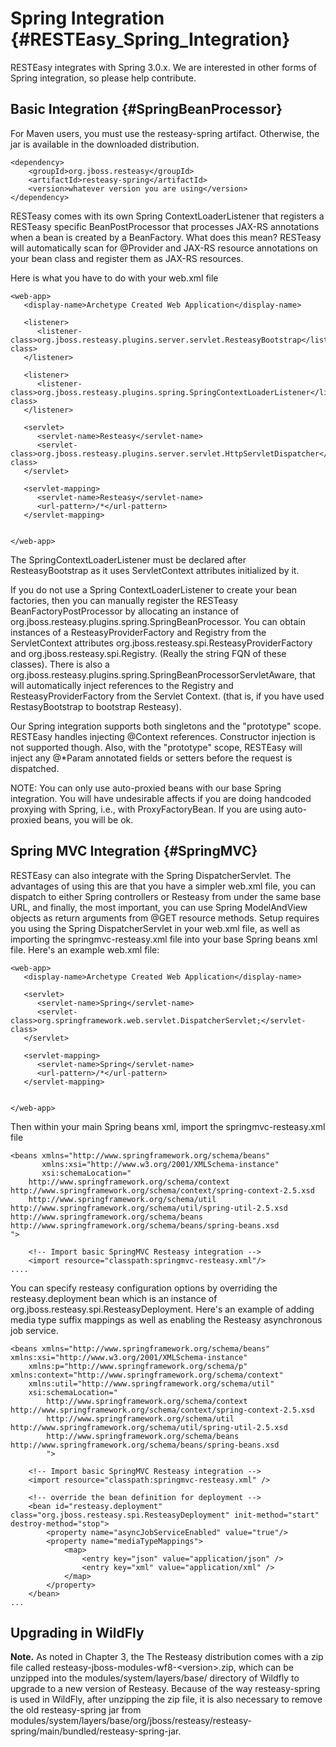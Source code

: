 Spring Integration {#RESTEasy_Spring_Integration}
==================

RESTEasy integrates with Spring 3.0.x. We are interested in other forms
of Spring integration, so please help contribute.

Basic Integration {#SpringBeanProcessor}
-----------------

For Maven users, you must use the resteasy-spring artifact. Otherwise,
the jar is available in the downloaded distribution.


    <dependency>
        <groupId>org.jboss.resteasy</groupId>
        <artifactId>resteasy-spring</artifactId>
        <version>whatever version you are using</version>
    </dependency>

RESTeasy comes with its own Spring ContextLoaderListener that registers
a RESTeasy specific BeanPostProcessor that processes JAX-RS annotations
when a bean is created by a BeanFactory. What does this mean? RESTeasy
will automatically scan for @Provider and JAX-RS resource annotations on
your bean class and register them as JAX-RS resources.

Here is what you have to do with your web.xml file

    <web-app>
       <display-name>Archetype Created Web Application</display-name>

       <listener>
          <listener-class>org.jboss.resteasy.plugins.server.servlet.ResteasyBootstrap</listener-class>
       </listener>

       <listener>
          <listener-class>org.jboss.resteasy.plugins.spring.SpringContextLoaderListener</listener-class>
       </listener>

       <servlet>
          <servlet-name>Resteasy</servlet-name>
          <servlet-class>org.jboss.resteasy.plugins.server.servlet.HttpServletDispatcher</servlet-class>
       </servlet>

       <servlet-mapping>
          <servlet-name>Resteasy</servlet-name>
          <url-pattern>/*</url-pattern>
       </servlet-mapping>


    </web-app>

The SpringContextLoaderListener must be declared after ResteasyBootstrap
as it uses ServletContext attributes initialized by it.

If you do not use a Spring ContextLoaderListener to create your bean
factories, then you can manually register the RESTeasy
BeanFactoryPostProcessor by allocating an instance of
org.jboss.resteasy.plugins.spring.SpringBeanProcessor. You can obtain
instances of a ResteasyProviderFactory and Registry from the
ServletContext attributes org.jboss.resteasy.spi.ResteasyProviderFactory
and org.jboss.resteasy.spi.Registry. (Really the string FQN of these
classes). There is also a
org.jboss.resteasy.plugins.spring.SpringBeanProcessorServletAware, that
will automatically inject references to the Registry and
ResteasyProviderFactory from the Servlet Context. (that is, if you have
used RestasyBootstrap to bootstrap Resteasy).

Our Spring integration supports both singletons and the "prototype"
scope. RESTEasy handles injecting @Context references. Constructor
injection is not supported though. Also, with the "prototype" scope,
RESTEasy will inject any @\*Param annotated fields or setters before the
request is dispatched.

NOTE: You can only use auto-proxied beans with our base Spring
integration. You will have undesirable affects if you are doing
handcoded proxying with Spring, i.e., with ProxyFactoryBean. If you are
using auto-proxied beans, you will be ok.

Spring MVC Integration {#SpringMVC}
----------------------

RESTEasy can also integrate with the Spring DispatcherServlet. The
advantages of using this are that you have a simpler web.xml file, you
can dispatch to either Spring controllers or Resteasy from under the
same base URL, and finally, the most important, you can use Spring
ModelAndView objects as return arguments from @GET resource methods.
Setup requires you using the Spring DispatcherServlet in your web.xml
file, as well as importing the springmvc-resteasy.xml file into your
base Spring beans xml file. Here's an example web.xml file:

    <web-app>
       <display-name>Archetype Created Web Application</display-name>

       <servlet>
          <servlet-name>Spring</servlet-name>
          <servlet-class>org.springframework.web.servlet.DispatcherServlet;</servlet-class>
       </servlet>

       <servlet-mapping>
          <servlet-name>Spring</servlet-name>
          <url-pattern>/*</url-pattern>
       </servlet-mapping>


    </web-app>

Then within your main Spring beans xml, import the
springmvc-resteasy.xml file


    <beans xmlns="http://www.springframework.org/schema/beans"
           xmlns:xsi="http://www.w3.org/2001/XMLSchema-instance"
           xsi:schemaLocation="
        http://www.springframework.org/schema/context http://www.springframework.org/schema/context/spring-context-2.5.xsd
        http://www.springframework.org/schema/util http://www.springframework.org/schema/util/spring-util-2.5.xsd
    http://www.springframework.org/schema/beans http://www.springframework.org/schema/beans/spring-beans.xsd
    ">

        <!-- Import basic SpringMVC Resteasy integration -->
        <import resource="classpath:springmvc-resteasy.xml"/>
    ....

You can specify resteasy configuration options by overriding the
resteasy.deployment bean which is an instance of
org.jboss.resteasy.spi.ResteasyDeployment. Here's an example of adding
media type suffix mappings as well as enabling the Resteasy asynchronous
job service.


    <beans xmlns="http://www.springframework.org/schema/beans" xmlns:xsi="http://www.w3.org/2001/XMLSchema-instance"
        xmlns:p="http://www.springframework.org/schema/p" xmlns:context="http://www.springframework.org/schema/context"
        xmlns:util="http://www.springframework.org/schema/util"
        xsi:schemaLocation="
            http://www.springframework.org/schema/context http://www.springframework.org/schema/context/spring-context-2.5.xsd
            http://www.springframework.org/schema/util http://www.springframework.org/schema/util/spring-util-2.5.xsd
            http://www.springframework.org/schema/beans http://www.springframework.org/schema/beans/spring-beans.xsd
            ">

        <!-- Import basic SpringMVC Resteasy integration -->
        <import resource="classpath:springmvc-resteasy.xml" />

        <!-- override the bean definition for deployment -->
        <bean id="resteasy.deployment" class="org.jboss.resteasy.spi.ResteasyDeployment" init-method="start" destroy-method="stop">
            <property name="asyncJobServiceEnabled" value="true"/>
            <property name="mediaTypeMappings">
                <map>
                    <entry key="json" value="application/json" />
                    <entry key="xml" value="application/xml" />
                </map>
            </property>
        </bean>
    ...

Upgrading in WildFly
--------------------

**Note.** As noted in Chapter 3, the The Resteasy distribution comes
with a zip file called resteasy-jboss-modules-wf8-&lt;version&gt;.zip,
which can be unzipped into the modules/system/layers/base/ directory of
Wildfly to upgrade to a new version of Resteasy. Because of the way
resteasy-spring is used in WildFly, after unzipping the zip file, it is
also necessary to remove the old resteasy-spring jar from
modules/system/layers/base/org/jboss/resteasy/resteasy-spring/main/bundled/resteasy-spring-jar.
